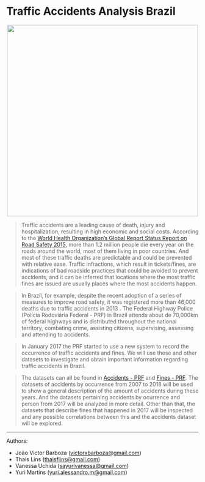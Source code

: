 # Traffic Accidents Analysis Brazil

<center>
<img width="500" src="https://conteudo.imguol.com.br/c/noticias/2015/03/24/24mar2015---um-carro-capotou-apos-ser-atingido-por-outro-veiculo-na-avenida-calim-eid-no-bairro-da-penha-zona-leste-de-sao-paulo-nesta-terca--feira-24-uma-crianca-ficou-ferida-e-foi-encaminhada-1427222496958_956x500.jpg"> 
</center>

> Traffic accidents are a leading cause of death, injury and hospitalization, resulting in high economic and social costs. According to the [World Health Organization’s Global Report Status Report on Road Safety 2015](https://www.who.int/violence_injury_prevention/road_safety_status/2015/en/), more than 1.2 million people die every year on the roads around the world, most of them living in poor countries. And most of these traffic deaths are predictable and could be prevented with relative ease. Traffic infractions, which result in tickets/fines, are indications of bad roadside practices that could be avoided to prevent accidents, and it can be inferred that locations where the most traffic fines are issued are usually places where the most accidents happen.

> In Brazil, for example, despite the recent adoption of a series of measures to improve road safety, it was registered more than 46,000 deaths due to traffic accidents in 2013 . The Federal Highway Police (Polícia Rodoviária Federal - PRF) in Brazil attends about de 70,000km of federal highways and is distributed throughout the national territory, combating crime, assisting citizens, supervising, assessing and attending to accidents.

> In January 2017 the PRF started to use a new system to record the occurrence of traffic accidents and fines. We will use these and other datasets to investigate and obtain important information regarding traffic accidents in Brazil.

> The datasets can all be found in [Accidents - PRF](https://www.prf.gov.br/portal/dados-abertos/acidentes/acidentes) and [Fines - PRF](https://www.prf.gov.br/portal/dados-abertos/infracoes). The datasets of accidents by occurrence from 2007 to 2018 will be used to show a general description of the amount of accidents during these years. And the datasets pertaining accidents by ocurrence and person from 2017 will be analyzed in more detail. Other than that, the datasets that describe fines that happened in 2017 will be inspected and any possible correlations between this and the accidents dataset will be explored.

___

Authors:

* João Victor Barboza (victorxbarboza@gmail.com) 
* Thais Lins (thaisflins@gmail.com) 
* Vanessa Uchida (sayurivanessa@gmail.com) 
* Yuri Martins (yuri.alessandro.m@gmail.com) 
